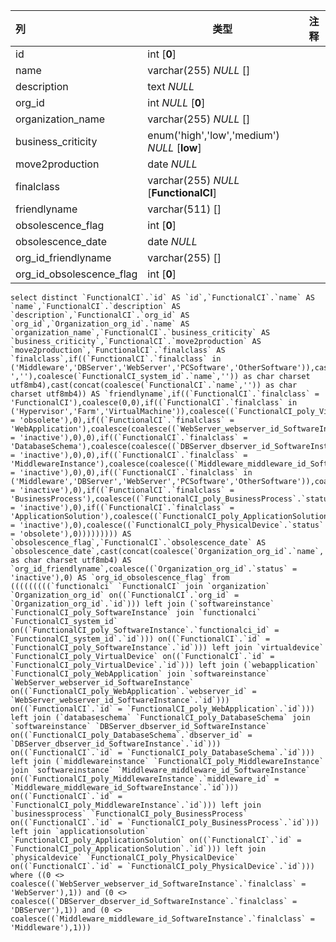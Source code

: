 | 列                       | 类型                                         | 注释 |
| :----------------------- | -------------------------------------------- | ---- |
| id                       | int [**0**]                                  |      |
| name                     | varchar(255) *NULL* []                       |      |
| description              | text *NULL*                                  |      |
| org_id                   | int *NULL* [**0**]                           |      |
| organization_name        | varchar(255) *NULL* []                       |      |
| business_criticity       | enum('high','low','medium') *NULL* [**low**] |      |
| move2production          | date *NULL*                                  |      |
| finalclass               | varchar(255) *NULL* [**FunctionalCI**]       |      |
| friendlyname             | varchar(511) []                              |      |
| obsolescence_flag        | int [**0**]                                  |      |
| obsolescence_date        | date *NULL*                                  |      |
| org_id_friendlyname      | varchar(255) []                              |      |
| org_id_obsolescence_flag | int [**0**]                                  |      |

```
select distinct `FunctionalCI`.`id` AS `id`,`FunctionalCI`.`name` AS `name`,`FunctionalCI`.`description` AS `description`,`FunctionalCI`.`org_id` AS `org_id`,`Organization_org_id`.`name` AS `organization_name`,`FunctionalCI`.`business_criticity` AS `business_criticity`,`FunctionalCI`.`move2production` AS `move2production`,`FunctionalCI`.`finalclass` AS `finalclass`,if((`FunctionalCI`.`finalclass` in ('Middleware','DBServer','WebServer','PCSoftware','OtherSoftware')),cast(concat(coalesce(`FunctionalCI`.`name`,''),coalesce(' ',''),coalesce(`FunctionalCI_system_id`.`name`,'')) as char charset utf8mb4),cast(concat(coalesce(`FunctionalCI`.`name`,'')) as char charset utf8mb4)) AS `friendlyname`,if((`FunctionalCI`.`finalclass` = 'FunctionalCI'),coalesce(0,0),if((`FunctionalCI`.`finalclass` in ('Hypervisor','Farm','VirtualMachine')),coalesce((`FunctionalCI_poly_VirtualDevice`.`status` = 'obsolete'),0),if((`FunctionalCI`.`finalclass` = 'WebApplication'),coalesce(coalesce((`WebServer_webserver_id_SoftwareInstance`.`status` = 'inactive'),0),0),if((`FunctionalCI`.`finalclass` = 'DatabaseSchema'),coalesce(coalesce((`DBServer_dbserver_id_SoftwareInstance`.`status` = 'inactive'),0),0),if((`FunctionalCI`.`finalclass` = 'MiddlewareInstance'),coalesce(coalesce((`Middleware_middleware_id_SoftwareInstance`.`status` = 'inactive'),0),0),if((`FunctionalCI`.`finalclass` in ('Middleware','DBServer','WebServer','PCSoftware','OtherSoftware')),coalesce((`FunctionalCI_poly_SoftwareInstance`.`status` = 'inactive'),0),if((`FunctionalCI`.`finalclass` = 'BusinessProcess'),coalesce((`FunctionalCI_poly_BusinessProcess`.`status` = 'inactive'),0),if((`FunctionalCI`.`finalclass` = 'ApplicationSolution'),coalesce((`FunctionalCI_poly_ApplicationSolution`.`status` = 'inactive'),0),coalesce((`FunctionalCI_poly_PhysicalDevice`.`status` = 'obsolete'),0))))))))) AS `obsolescence_flag`,`FunctionalCI`.`obsolescence_date` AS `obsolescence_date`,cast(concat(coalesce(`Organization_org_id`.`name`,'')) as char charset utf8mb4) AS `org_id_friendlyname`,coalesce((`Organization_org_id`.`status` = 'inactive'),0) AS `org_id_obsolescence_flag` from (((((((((`functionalci` `FunctionalCI` join `organization` `Organization_org_id` on((`FunctionalCI`.`org_id` = `Organization_org_id`.`id`))) left join (`softwareinstance` `FunctionalCI_poly_SoftwareInstance` join `functionalci` `FunctionalCI_system_id` on((`FunctionalCI_poly_SoftwareInstance`.`functionalci_id` = `FunctionalCI_system_id`.`id`))) on((`FunctionalCI`.`id` = `FunctionalCI_poly_SoftwareInstance`.`id`))) left join `virtualdevice` `FunctionalCI_poly_VirtualDevice` on((`FunctionalCI`.`id` = `FunctionalCI_poly_VirtualDevice`.`id`))) left join (`webapplication` `FunctionalCI_poly_WebApplication` join `softwareinstance` `WebServer_webserver_id_SoftwareInstance` on((`FunctionalCI_poly_WebApplication`.`webserver_id` = `WebServer_webserver_id_SoftwareInstance`.`id`))) on((`FunctionalCI`.`id` = `FunctionalCI_poly_WebApplication`.`id`))) left join (`databaseschema` `FunctionalCI_poly_DatabaseSchema` join `softwareinstance` `DBServer_dbserver_id_SoftwareInstance` on((`FunctionalCI_poly_DatabaseSchema`.`dbserver_id` = `DBServer_dbserver_id_SoftwareInstance`.`id`))) on((`FunctionalCI`.`id` = `FunctionalCI_poly_DatabaseSchema`.`id`))) left join (`middlewareinstance` `FunctionalCI_poly_MiddlewareInstance` join `softwareinstance` `Middleware_middleware_id_SoftwareInstance` on((`FunctionalCI_poly_MiddlewareInstance`.`middleware_id` = `Middleware_middleware_id_SoftwareInstance`.`id`))) on((`FunctionalCI`.`id` = `FunctionalCI_poly_MiddlewareInstance`.`id`))) left join `businessprocess` `FunctionalCI_poly_BusinessProcess` on((`FunctionalCI`.`id` = `FunctionalCI_poly_BusinessProcess`.`id`))) left join `applicationsolution` `FunctionalCI_poly_ApplicationSolution` on((`FunctionalCI`.`id` = `FunctionalCI_poly_ApplicationSolution`.`id`))) left join `physicaldevice` `FunctionalCI_poly_PhysicalDevice` on((`FunctionalCI`.`id` = `FunctionalCI_poly_PhysicalDevice`.`id`))) where ((0 <> coalesce((`WebServer_webserver_id_SoftwareInstance`.`finalclass` = 'WebServer'),1)) and (0 <> coalesce((`DBServer_dbserver_id_SoftwareInstance`.`finalclass` = 'DBServer'),1)) and (0 <> coalesce((`Middleware_middleware_id_SoftwareInstance`.`finalclass` = 'Middleware'),1)))
```

